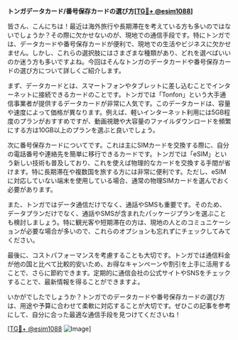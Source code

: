 **トンガデータカード/番号保存カードの選び方[[TG💪+ @esim1088](https://t.me/s/esim1088)]**

皆さん、こんにちは！最近は海外旅行や長期滞在を考えている方も多いのではないでしょうか？その際に欠かせないのが、現地での通信手段です。特にトンガでは、データカードや番号保存カードが便利で、現地での生活やビジネスに欠かせません。しかし、これらの選択肢にはさまざまな種類があり、どれを選べばいいのか迷う方も多いですよね。今回はそんなトンガのデータカードや番号保存カードの選び方について詳しくご紹介します。

まず、データカードとは、スマートフォンやタブレットに差し込むことでインターネットに接続できるカードのことです。トンガでは「Tonfon」という大手通信事業者が提供するデータカードが非常に人気です。このデータカードは、容量や速度によって価格が異なります。例えば、軽いインターネット利用には5GB程度のプランがおすすめですが、動画視聴や大容量のファイルダウンロードを頻繁にする方は10GB以上のプランを選ぶと良いでしょう。

次に番号保存カードについてです。これは主にSIMカードを交換する際に、自分の電話番号や連絡先を簡単に移行できるカードです。トンガでは「eSIM」という新しい技術も普及しており、これを使えば物理的なカードを交換する手間が省けます。特に長期滞在や複数国を旅する方には非常に便利です。ただし、eSIMに対応していない端末を使用している場合、通常の物理SIMカードを選んでおく必要があります。

また、トンガではデータ通信だけでなく、通話やSMSも重要です。そのため、データプランだけでなく、通話やSMSが含まれたパッケージプランを選ぶことも検討しましょう。特に観光客や短期滞在の方は、現地の人とのコミュニケーションが必要な場合が多いので、これらのオプションも忘れずにチェックしてみてください。

最後に、コストパフォーマンスを考慮することも大切です。トンガでは通信料金が他の国と比べて比較的安いため、お得なキャンペーンや割引を上手に活用することで、さらに節約できます。定期的に通信会社の公式サイトやSNSをチェックすることで、最新情報を得ることができますよ。

いかがでしたでしょうか？トンガでのデータカードや番号保存カードの選び方は、用途や予算に合わせて柔軟に対応することが大切です。ぜひこの記事を参考にして、自分に合った最適な通信手段を見つけてくださいね！

[[TG💪+ @esim1088](https://t.me/s/esim1088) ![Image](https://i.postimg.cc/Y0z9fWf4/image.png)]